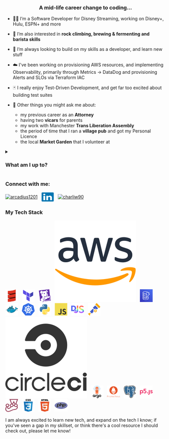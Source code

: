 <h3 align="center">A mid-life career change to coding...</h3>

- 👩‍💻️ I’m a Software Developer for Disney Streaming, working on Disney+, Hulu, ESPN+ and more

- 🌱 I’m also interested in **rock climbing, brewing & fermenting and barista skills**

- 💽️ I’m always looking to build on my skills as a developer, and learn new stuff

- ☁️ I've been working on provisioning AWS resources, and implementing Observability, primarily through Metrics -> DataDog and provisioning Alerts and SLOs via Terraform IAC

- 🃏 I really enjoy Test-Driven Development, and get far too excited about building test suites

- 💬 Other things you might ask me about:
  - my previous career as an **Attorney**
  - having two **vicars** for parents
  - my work with Manchester **Trans Liberation Assembly**
  - the period of time that I ran a **village pub** and got my Personal Licence
  - the local **Market Garden** that I volunteer at

<details>
<summary><h3>What am I up to?</h3></summary>
<h4>Gaming</h4>

Over the last few months I have switched towards much more casual games - I've been playing a lot of [Monster&nbsp;Train](https://en.wikipedia.org/wiki/Monster_Train), [Dave&nbsp;the&nbsp;Diver](https://en.wikipedia.org/wiki/Dave_the_Diver) and [Plate&nbsp;Up!](https://en.wikipedia.org/wiki/PlateUp!).  I've also been dipping in and out of [Atomic&nbsp;Heart](https://en.wikipedia.org/wiki/Atomic_Heart) which is fantastic, but just at the moment my motivation levels for bigger RPG games (especially combat-centric ones) is low.

<h4>Climbing</h4>

I'm primarily [indoor&nbsp;Bouldering](https://en.wikipedia.org/wiki/Bouldering), and I try to climb 2-3 times a week.  I'm currently pushing myself to complete V5 [grade](https://en.wikipedia.org/wiki/Bouldering#Grading) climbs, having become more comfortable with V3 and V4 climbs.

<h4>Brewing/Fermentation</h4>

Most recently I have been experimenting with pickling, after a large harvest of beetroot - I haven't yet achieved the level of 'crunch' I would like to retain in the end product; more experimenting needed!
I'm currently enjoying a lacto-ferment that I made with some [Wild&nbsp;Garlic](https://en.wikipedia.org/wiki/Allium_ursinum) and [Three&#8209;Cornered&nbsp;Leek](https://en.wikipedia.org/wiki/Allium_triquetrum) that I foraged on a local walk.

<h4>Coding Projects</h4>

I spend my 9-5 at work coding in Scala/Java primarily, as well as working with Terraform, DataDog and AWS for our IAC.  When I do code outside of work it is primarily maintenance / bug fixes on my Discord Bot which helps to run Online Pub Quizzes on Discord - it can be found [here](https://github.com/CharliW90/quizBot), and includes custom APIs, a Discord Bot, firestore database management, and interactions with Google Forms API.

I've also taken on the task of 'sprucing up' an existing website for a church - I am constrained by many restrictions (not least that I'm not allowed to change the host, nor move away from WordPress) but you can take a look at my handiwork [here](https://stbridgetschurch.org.uk), and feel free to give me some pointers (I'm always keen to learn more frontend skills!)

</details>


<h3 align="left">Connect with me:</h3>
<p align="left">
  <a href="https://discord.com/users/306203382740287500" target="blank"><img align="center" src="https://assets-global.website-files.com/6257adef93867e50d84d30e2/653714c174fc6c8bbea73caf_636e0a69f118df70ad7828d4_icon_clyde_blurple_RGB.svg" alt="arcadius1201" height="30" width="40" /></a>&nbsp;&nbsp;
  <a href="https://linkedin.com/in/charli-e-williams" target="blank"><img align="center" src="https://github.com/devicons/devicon/blob/master/icons/linkedin/linkedin-original.svg" alt="charli-e-williams" height="30" width="40" /></a>&nbsp;&nbsp;
  <a href="https://stackoverflow.com/users/12754546" target="blank"><img align="center" src="https://raw.githubusercontent.com/rahuldkjain/github-profile-readme-generator/master/src/images/icons/Social/stack-overflow.svg" alt="charliw90" height="30" width="40" /></a>&nbsp;&nbsp;
</p>

<h3 align="left">My Tech Stack</h3>
<p align="left">
  <a href="https://www.scala-lang.org/" target="_blank" rel="noreferrer"> <img src="https://github.com/devicons/devicon/blob/master/icons/scala/scala-original.svg" alt="scala" width="40" height="40"/></a>&nbsp;&nbsp;
  <a href="https://www.terraform.io/" target="_blank" rel="noreferrer"> <img src="https://github.com/devicons/devicon/blob/master/icons/terraform/terraform-original.svg" alt="terraform" width="40" height="40"/></a>&nbsp;&nbsp;
  <a href="https://www.datadoghq.com/" target="_blank" rel="noreferrer"> <img src="https://github.com/devicons/devicon/blob/master/icons/datadog/datadog-original.svg" alt="datadog" width="40" height="40"/></a>&nbsp;&nbsp;
  <a href="https://aws.amazon.com/" target="_blank" rel="noreferrer"><picture><source srcset="https://github.com/devicons/devicon/blob/master/icons/amazonwebservices/amazonwebservices-original-wordmark.svg" width="40" height="40" media="(prefers-color-scheme: light)"><source srcset="https://github.com/devicons/devicon/blob/master/icons/amazonwebservices/amazonwebservices-plain-wordmark.svg" width="40" height="40" media="(prefers-color-scheme: dark)"><img alt="aws" src="https://github.com/devicons/devicon/blob/master/icons/amazonwebservices/amazonwebservices-original-wordmark.svg"></picture></a>&nbsp;&nbsp;
  <a href="https://docs.aws.amazon.com/dynamodb/" target="_blank" rel="noreferrer"> <img src="https://github.com/devicons/devicon/blob/master/icons/dynamodb/dynamodb-original.svg" alt="dynamodb" width="40" height="40"/></a>&nbsp;&nbsp;
  <a href="https://www.docker.com/" target="_blank" rel="noreferrer"> <img src="https://github.com/devicons/devicon/blob/master/icons/docker/docker-original.svg" alt="docker" width="40" height="40"/></a>&nbsp;&nbsp;
  <a href="https://kubernetes.io/" target="_blank" rel="noreferrer"> <img src="https://github.com/devicons/devicon/blob/master/icons/kubernetes/kubernetes-original.svg" alt="kubernetes" width="40" height="40"/></a>&nbsp;&nbsp;
  <a href="https://www.python.org" target="_blank" rel="noreferrer"> <img src="https://raw.githubusercontent.com/devicons/devicon/master/icons/python/python-original.svg" alt="python" width="40" height="40"/></a>&nbsp;&nbsp;
  <a href="https://developer.mozilla.org/en-US/docs/Web/JavaScript" target="_blank" rel="noreferrer"> <img src="https://raw.githubusercontent.com/devicons/devicon/master/icons/javascript/javascript-original.svg" alt="javascript" width="40" height="40"/></a>&nbsp;&nbsp;
  <a href="https://discord.js.org/" target="_blank" rel="noreferrer"> <img src="https://github.com/devicons/devicon/blob/master/icons/discordjs/discordjs-original.svg" alt="discord-js" width="40" height="40"/></a>&nbsp;&nbsp;
  <a href="https://opentelemetry.io/" target="_blank" rel="noreferrer"> <img src="https://github.com/devicons/devicon/blob/master/icons/opentelemetry/opentelemetry-original.svg" alt="opentelemetry" width="40" height="40"/></a>&nbsp;&nbsp;
  <a href="https://app.circleci.com/" target="_blank" rel="noreferrer"><picture><source srcset="https://github.com/devicons/devicon/blob/master/icons/circleci/circleci-plain-wordmark.svg" width="40" height="40" media="(prefers-color-scheme: light)"><source srcset="https://media.trustradius.com/product-logos/4u/4L/OCS8PRN308HT.JPEG" width="40" height="40" media="(prefers-color-scheme: dark)"><img alt="aws" src="https://github.com/devicons/devicon/blob/master/icons/circleci/circleci-plain-wordmark.svg"></picture></a>&nbsp;&nbsp;
  <a href="https://argoproj.github.io/cd/" target="_blank" rel="noreferrer"> <img src="https://github.com/devicons/devicon/blob/master/icons/argocd/argocd-original-wordmark.svg" alt="argo-cd" width="40" height="40"/></a>&nbsp;&nbsp;
  <a href="https://prometheus.io/" target="_blank" rel="noreferrer"> <img src="https://github.com/devicons/devicon/blob/master/icons/prometheus/prometheus-plain-wordmark.svg" alt="prometheus" width="40" height="40"/></a>&nbsp;&nbsp;
  <a href="https://www.postgresql.org/" target="_blank" rel="noreferrer"> <img src="https://github.com/devicons/devicon/blob/master/icons/postgresql/postgresql-original.svg" alt="mysql" width="40" height="40"/></a>&nbsp;&nbsp;
  <a href="https://editor.p5js.org/" target="_blank" rel="noreferrer"> <img src="https://github.com/devicons/devicon/blob/master/icons/p5js/p5js-original.svg" alt="p5-js" width="40" height="40"/></a>&nbsp;&nbsp;
  <a href="https://jestjs.io/" target="_blank" rel="noreferrer"> <img src="https://github.com/devicons/devicon/blob/master/icons/jest/jest-plain.svg" alt="jest-testing" width="40" height="40"/></a>&nbsp;&nbsp;
  <a href="https://www.w3schools.com/css/" target="_blank" rel="noreferrer"> <img src="https://raw.githubusercontent.com/devicons/devicon/master/icons/css3/css3-original-wordmark.svg" alt="css3" width="40" height="40"/></a>&nbsp;&nbsp;
  <a href="https://www.w3.org/html/" target="_blank" rel="noreferrer"> <img src="https://raw.githubusercontent.com/devicons/devicon/master/icons/html5/html5-original-wordmark.svg" alt="html5" width="40" height="40"/></a>&nbsp;&nbsp;
  <a href="https://www.php.net" target="_blank" rel="noreferrer"> <img src="https://github.com/devicons/devicon/blob/master/icons/php/php-original.svg" alt="php" width="40" height="40"/></a>&nbsp;&nbsp;
</p>
<p>I am always excited to learn new tech, and expand on the tech I know; if you've seen a gap in my skillset, or think there's a cool resource I should check out, please let me know!</p>
